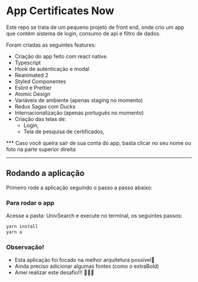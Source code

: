 # App Certificates Now

Este repo se trata de um pequeno projeto de front end, onde crio um app que contém sistema de login, consumo de api e filtro de dados. 

Foram criadas as seguintes features: 

- Criação do app feito com react native. 
- Typescript
- Hook de autenticação e modal
- Reanimated 2
- Styled Componentes
- Eslint e Prettier
- Atomic Design
- Variáveis de ambiente (apenas staging no momento)
- Redux Sagas com Ducks
- Internacionalização (apenas português no momento)
- Criação das telas de: 
    - Login, 
    - Tela de pesquisa de certificados,


*** Caso você queira sair de sua conta do app, basta clicar no seu nome ou foto na parte superior direita

---

## Rodando a aplicação
Primeiro rode a aplicação seguindo o passo a passo abaixo: 

### Para rodar o app
Acesse a pasta: UnivSearch e execute no terminal, os seguintes passos: 

```jsx
yarn install
yarn a
```



### Observação!

- Esta aplicação foi focado na melhor arquitetura possível🤗
- Ainda preciso adicionar algumas fontes (como o extraBold)
- Amei realizar este desafio!!! 👩‍💻💙

